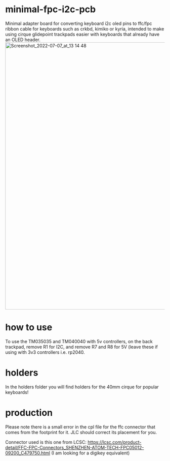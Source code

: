 # minimal-fpc-i2c-pcb
Minimal adapter board for converting keyboard i2c oled pins to ffc/fpc ribbon cable for keyboards such as crkbd, kimiko or kyria, intended to make using cirque glidepoint trackpads easier with keyboards that already have an OLED header.
<img width="841" alt="Screenshot_2022-07-07_at_13 14 48" src="https://user-images.githubusercontent.com/19674258/177773317-9b9e2e26-6b3b-4478-bfce-c52ee5c3ee93.png">



# how to use
To use the TM035035 and TM040040 with 5v controllers, on the back trackpad, remove R1 for I2C, and remove R7 and R8 for 5V (leave these if using with 3v3 controllers i.e. rp2040.

# holders
In the holders folder you will find holders for the 40mm cirque for popular keyboards!

# production
Please note there is a small error in the cpl file for the ffc connector that comes from the footprint for it. JLC should correct its placement for you.

Connector used is this one from LCSC: https://lcsc.com/product-detail/FFC-FPC-Connectors_SHENZHEN-ATOM-TECH-FPC05012-09200_C479750.html (I am looking for a digikey equivalent)
